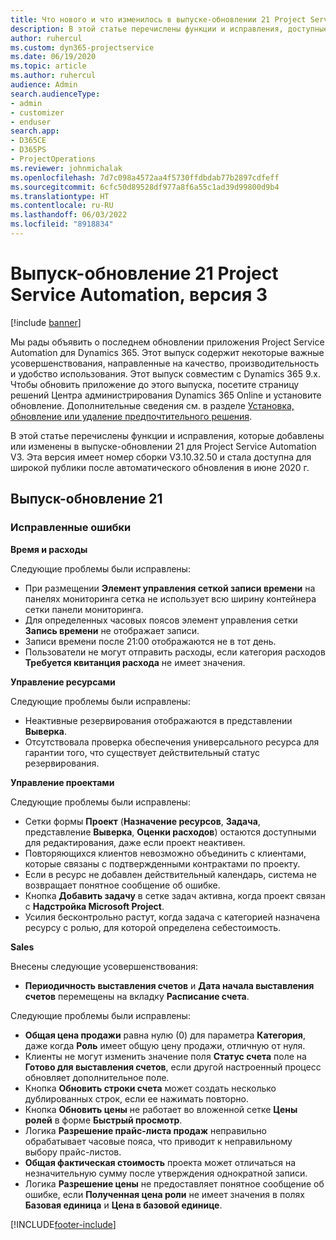 ```yaml
---
title: Что нового и что изменилось в выпуске-обновлении 21 Project Service Automation версии 3
description: В этой статье перечислены функции и исправления, доступные в выпуске-обновлении 21 для Project Service Automation, V3.
author: ruhercul
ms.custom: dyn365-projectservice
ms.date: 06/19/2020
ms.topic: article
ms.author: ruhercul
audience: Admin
search.audienceType:
- admin
- customizer
- enduser
search.app:
- D365CE
- D365PS
- ProjectOperations
ms.reviewer: johnmichalak
ms.openlocfilehash: 7d7c098a4572aa4f5730ffdbdab77b2897cdfeff
ms.sourcegitcommit: 6cfc50d89528df977a8f6a55c1ad39d99800d9b4
ms.translationtype: HT
ms.contentlocale: ru-RU
ms.lasthandoff: 06/03/2022
ms.locfileid: "8918834"
---
```

# <a name="project-service-automation-update-release-21-v3"></a>Выпуск-обновление 21 Project Service Automation, версия 3

[!include [banner](../includes/psa-now-project-operations.md)]

Мы рады объявить о последнем обновлении приложения Project Service Automation для Dynamics 365. Этот выпуск содержит некоторые важные усовершенствования, направленные на качество, производительность и удобство использования. Этот выпуск совместим с Dynamics 365 9.x. Чтобы обновить приложение до этого выпуска, посетите страницу решений Центра администрирования Dynamics 365 Online и установите обновление. Дополнительные сведения см. в разделе [Установка, обновление или удаление предпочтительного решения](/power-platform/admin/install-remove-preferred-solution).

В этой статье перечислены функции и исправления, которые добавлены или изменены в выпуске-обновлении 21 для Project Service Automation V3. Эта версия имеет номер сборки V3.10.32.50 и стала доступна для широкой публики после автоматического обновления в июне 2020 г.

## <a name="update-release-21"></a>Выпуск-обновление 21

### <a name="bug-fixes"></a>Исправленные ошибки

**Время и расходы**

Следующие проблемы были исправлены:

- При размещении **Элемент управления сеткой записи времени** на панелях мониторинга сетка не использует всю ширину контейнера сетки панели мониторинга.
- Для определенных часовых поясов элемент управления сетки **Запись времени** не отображает записи.
- Записи времени после 21:00 отображаются не в тот день.
- Пользователи не могут отправить расходы, если категория расходов **Требуется квитанция расхода** не имеет значения.

**Управление ресурсами**

Следующие проблемы были исправлены:

- Неактивные резервирования отображаются в представлении **Выверка**.
- Отсутствовала проверка обеспечения универсального ресурса для гарантии того, что существует действительный статус резервирования.

**Управление проектами**

Следующие проблемы были исправлены:

- Сетки формы **Проект** (**Назначение ресурсов**, **Задача**, представление **Выверка**, **Оценки расходов**) остаются доступными для редактирования, даже если проект неактивен.
- Повторяющихся клиентов невозможно объединить с клиентами, которые связаны с подтвержденными контрактами по проекту.
- Если в ресурс не добавлен действительный календарь, система не возвращает понятное сообщение об ошибке.
- Кнопка **Добавить задачу** в сетке задач активна, когда проект связан с **Надстройка Microsoft Project**.
- Усилия бесконтрольно растут, когда задача с категорией назначена ресурсу с ролью, для которой определена себестоимость.

**Sales**

Внесены следующие усовершенствования:

- **Периодичность выставления счетов** и **Дата начала выставления счетов** перемещены на вкладку **Расписание счета**.

Следующие проблемы были исправлены:

- **Общая цена продажи** равна нулю (0) для параметра **Категория**, даже когда **Роль** имеет общую цену продажи, отличную от нуля.
- Клиенты не могут изменить значение поля **Статус счета** поле на **Готово для выставления счетов**, если другой настроенный процесс обновляет дополнительное поле.
- Кнопка **Обновить строки счета** может создать несколько дублированных строк, если ее нажимать повторно.
- Кнопка **Обновить цены** не работает во вложенной сетке **Цены ролей** в форме **Быстрый просмотр**.
- Логика **Разрешение прайс-листа продаж** неправильно обрабатывает часовые пояса, что приводит к неправильному выбору прайс-листов.
- **Общая фактическая стоимость** проекта может отличаться на незначительную сумму после утверждения однократной записи.
- Логика **Разрешение цены** не предоставляет понятное сообщение об ошибке, если **Полученная цена роли** не имеет значения в полях **Базовая единица** и **Цена в базовой единице**.


[!INCLUDE[footer-include](../includes/footer-banner.md)]
